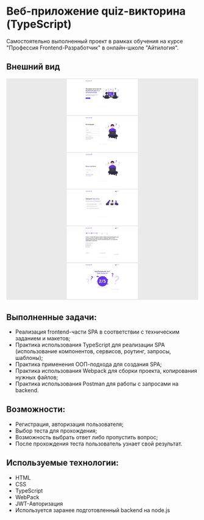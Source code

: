 # Веб-приложение quiz-викторина (TypeScript)

Самостоятельно выполненный проект в рамках обучения на курсе "Профессия Frontend-Разработчик" в онлайн-школе "Айтилогия".

## Внешний вид

![project-screen](project_image.jpg)

## Выполненные задачи:
- Реализация frontend-части SPA в соответствии с техническим заданием и макетов;
- Практика использования TypeScript для реализации SPA (использование компонентов, сервисов, роутинг, запросы, шаблоны);
- Практика применения ООП-подхода для создания SPA;
- Практика использования Webpack для сборки проекта, копирования нужных файлов;
- Практика использования Postman для работы с запросами на backend.

## Возможности:
* Регистрация, авторизация пользователя;
* Выбор теста для прохождения;
* Возможность выбрать ответ либо пропустить вопрос;
* После прохождения теста пользователь узнает свой результат.

## Используемые технологии:
* HTML
* CSS
* TypeScript
* WebPack
* JWT-Авторизация
* Используется заранее подготовленный backend на node.js